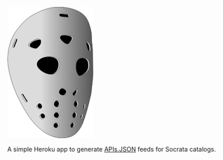 ![Hockey Mask](hockeymask.png)

A simple Heroku app to generate [APIs.JSON](http://apisjson.org/) feeds for Socrata catalogs.
